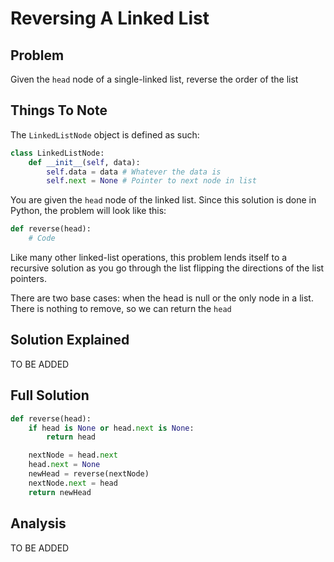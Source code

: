 # Reversing A Linked List

## Problem

Given the `head` node of a single-linked list, reverse the order of the list

## Things To Note

The `LinkedListNode` object is defined as such:

```python
class LinkedListNode:
    def __init__(self, data):
        self.data = data # Whatever the data is
        self.next = None # Pointer to next node in list
```

You are given the `head` node of the linked list.
Since this solution is done in Python, the problem will look like this:

```python
def reverse(head):
    # Code
```

Like many other linked-list operations, this problem lends itself to a recursive solution as you go through the list flipping the directions of the list pointers.

There are two base cases: when the head is null or the only node in a list. There is nothing to remove, so we can return the `head`

## Solution Explained

TO BE ADDED

## Full Solution

```python
def reverse(head):
    if head is None or head.next is None:
        return head

    nextNode = head.next
    head.next = None
    newHead = reverse(nextNode)
    nextNode.next = head
    return newHead
```

## Analysis

TO BE ADDED